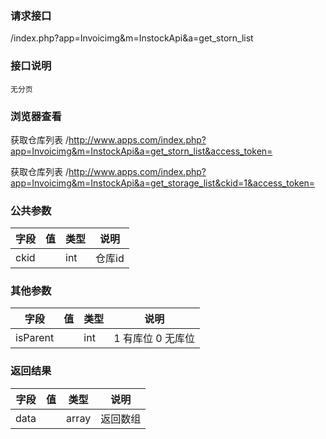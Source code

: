 ### **请求接口**
/index.php?app=Invoicimg&m=InstockApi&a=get_storn_list

### **接口说明**
`无分页`


### **浏览器查看**
获取仓库列表 /http://www.apps.com/index.php?app=Invoicimg&m=InstockApi&a=get_storn_list&access_token=

获取仓库列表 /http://www.apps.com/index.php?app=Invoicimg&m=InstockApi&a=get_storage_list&ckid=1&access_token=
### **公共参数** 
|字段       |值             |类型    |说明           |
| --------- |--------      |--------|--------       |
|ckid|         | int|仓库id |

### **其他参数**
|字段       |值             |类型    |说明           |
| --------- |--------      |--------|--------       |
|isParent      |         | int|1 有库位 0 无库位 |
### **返回结果**
|字段       |值             |类型    |说明           |
| --------- |--------      |--------|--------       |
|data      |         | array |返回数组 |
